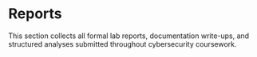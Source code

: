# Reports

This section collects all formal lab reports, documentation write-ups, and structured analyses submitted throughout cybersecurity coursework.

